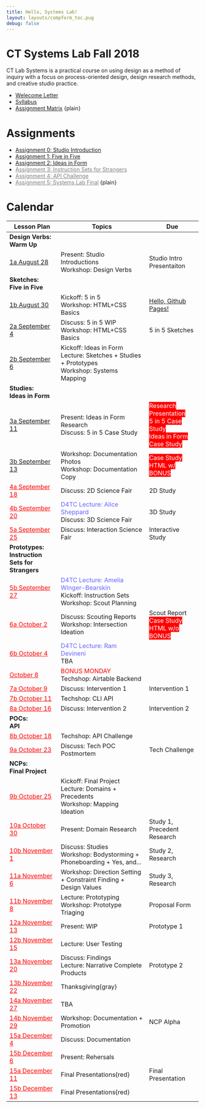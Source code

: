 ```yaml
---
title: Hello, Systems Lab!
layout: layouts/compform_toc.pug
debug: false
---
```


<!-- <script src="https://cdnjs.cloudflare.com/ajax/libs/p5.js/0.5.16/p5.min.js"></script>
<script src="./index_mess.js"></script> -->

<style>
ul.plain {
 margin: 0;
 padding: 0;
 list-style: none;
}
</style>

# CT Systems Lab Fall 2018

<div class="col-6 col-md-6 overview top">
CT Lab Systems is a practical course on using design as a method of inquiry with a focus on process-oriented design, design research methods, and creative studio practice.
</div>

- [Welecome Letter](./welcome_letter.html)
- [Syllabus](./syllabus.html)
- [Assignment Matrix](https://docs.google.com/spreadsheets/d/1OVtofA8TV2qSv_RnN7W7BAem_cFSkqaAivjmNusbYWU/edit?usp=sharing)
{plain}

# Assignments

- [Assignment 0: Studio Introduction](assignment_introduction.html)
- [Assignment 1: Five in Five](assignment_5in5.html)
- [Assignment 2: Ideas in Form](assignment_ideas.html)
- [Assignment 3: Instruction Sets for Strangers](#)
- [Assignment 4: API Challenge](#)
- [Assignment 5: Systems Lab Final](#)
{plain}


# Calendar


| Lesson Plan                                        | Topics                                                                                                                              | Due                                                                                                         |
| -------------------------------------------------- | ----------------------------------------------------------------------------------------------------------------------------------- | ----------------------------------------------------------------------------------------------------------- |
| **Design Verbs:<br/>Warm Up**                      | &nbsp;                                                                                                                              | &nbsp;                                                                                                      |
| [1a August 28](lesson_plans/aug_28.html)           | Present: Studio Introductions<br/> Workshop: Design Verbs                                                                           | Studio Intro Presentaiton                                                                                   |
| **Sketches:<br/>Five in Five**                     | &nbsp;                                                                                                                              | &nbsp;                                                                                                      |
| [1b August 30](lesson_plans/aug_30.html)           | Kickoff: 5 in 5<br/> Workshop: HTML+CSS Basics                                                                                      | [Hello, Github Pages!](lesson_plans/aug_28.html)                                                            |
| [2a September 4](lesson_plans/sep_4.html)          | Discuss: 5 in 5 WIP<br/> Workshop: HTML+CSS Basics                                                                                  | 5 in 5 Sketches                                                                                             |
| [2b September 6](lesson_plans/sep_6.html)          | Kickoff: Ideas in Form<br/> Lecture: Sketches + Studies + Prototypes <br/>Workshop: Systems Mapping                                 | &nbsp;                                                                                                      |
| **Studies:<br/>Ideas in Form**                     | &nbsp;                                                                                                                              | &nbsp;                                                                                                      |
| [3a September 11](lesson_plans/sep_11.html)        | Present: Ideas in Form Research<br/> Discuss: 5 in 5 Case Study                                                                     | <span class = "urgent">Research Presentation <br/> 5 in 5 Case Study <br/> Ideas in Form Case Study </span> |
| [3b September 13](lesson_plans/sep_13.html)        | Workshop: Documentation Photos<br/> Workshop: Documentation Copy                                                                    | <span class = "urgent"> Case Study HTML w/ BONUS</span>                                                     |
| [4a September 18](#)                               | Discuss: 2D Science Fair                                                                                                            | 2D Study                                                                                                    |
| [4b September 20](#)                               | <span style="color: #6666FF">D4TC Lecture: Alice Sheppard</span><br/>Discuss: 3D Science Fair                                       | 3D Study                                                                                                    |
| [5a September 25](#)                               | Discuss: Interaction Science Fair                                                                                                   | Interactive Study                                                                                           |
| **Prototypes:<br/>Instruction Sets for Strangers** | &nbsp;                                                                                                                              | &nbsp;                                                                                                      |
| [5b September 27](#)                               | <span style="color: #6666FF">D4TC Lecture: Amelia Winger-Bearskin</span><br/>Kickoff: Instruction Sets<br/>Workshop: Scout Planning | &nbsp;                                                                                                      |
| [6a October 2](#)                                  | Discuss: Scouting Reports<br/> Workshop: Intersection Ideation                                                                      | Scout Report <br/>   <span class = "urgent"> Case Study HTML w/o BONUS</span>                               |
| [6b October 4](#)                                  | <span style="color: #6666FF">D4TC Lecture: Ram Devineni</span><br/>TBA                                                              | &nbsp;                                                                                                      |
| [October 8](#)                                     | <span style="color: #F00">BONUS MONDAY</span><br/> Techshop: Airtable Backend                                                       | &nbsp;                                                                                                      |
| [7a October 9](#)                                  | Discuss: Intervention 1                                                                                                             | Intervention 1                                                                                              |
| [7b October 11](#)                                 | Techshop: CLI API                                                                                                                   | &nbsp;                                                                                                      |
| [8a October 16](#)                                 | Discuss: Intervention 2                                                                                                             | Intervention 2                                                                                              |
| **POCs:<br/>API**                                  | &nbsp;                                                                                                                              | &nbsp;                                                                                                      |
| [8b October 18](#)                                 | Techshop: API Challenge                                                                                                             | &nbsp;                                                                                                      |
| [9a October 23](#)                                 | Discuss: Tech POC Postmortem                                                                                                        | Tech Challenge                                                                                              |
| **NCPs:<br/>Final Project**                        | &nbsp;                                                                                                                              | &nbsp;                                                                                                      |
| [9b October 25](#)                                 | Kickoff: Final Project<br/> Lecture: Domains + Precedents<br/> Workshop: Mapping Ideation                                           | &nbsp;                                                                                                      |
| [10a October 30](#)                                | Present: Domain Research                                                                                                            | Study 1, Precedent Research                                                                                 |
| [10b November 1](#)                                | Discuss: Studies<br/> Workshop: Bodystorming + Phoneboarding + Yes, and...                                                          | Study 2, Research                                                                                           |
| [11a November 6](#)                                | Workshop: Direction Setting + Constraint Finding + Design Values                                                                    | Study 3, Research                                                                                           |
| [11b November 8](#)                                | Lecture: Prototyping<br/> Workshop: Prototype Triaging                                                                              | Proposal Form                                                                                               |
| [12a November 13](#)                               | Present: WIP                                                                                                                        | Prototype 1                                                                                                 |
| [12b November 15](#)                               | Lecture: User Testing                                                                                                               | &nbsp;                                                                                                      |
| [13a November 20](#)                               | Discuss: Findings<br/> Lecture: Narrative Complete Products                                                                         | Prototype 2                                                                                                 |
| [13b November 22](#)                               | Thanksgiving{gray}                                                                                                                  | &nbsp;                                                                                                      |
| [14a November 27](#)                               | TBA                                                                                                                                 | &nbsp;                                                                                                      |
| [14b November 29](#)                               | Workshop: Documentation + Promotion                                                                                                 | NCP Alpha                                                                                                   |
| [15a December 4](#)                                | Discuss: Documentation                                                                                                              | &nbsp;                                                                                                      |
| [15b December 6](#)                                | Present: Rehersals                                                                                                                  | &nbsp;                                                                                                      |
| [15a December 11](#)                               | Final Presentations{red}                                                                                                            | Final Presentation                                                                                          |
| [15b December 13](#)                               | Final Presentations{red}                                                                                                            | &nbsp;                                                                                                      |


<style>

.urgent {
    background: red;
    color: white;
}
    .top {
        padding: 0;
        font-size: 14px;
    }

    .table th:first-child {
        /* border: 1px solid red; */
        width: 35%;

    }


    td a[href="#"] {
        color: red;
    }

    .comp-form-toc .table a[href^="#"] {
        color: black;
        text-decoration: none;
        border: none;
    }

    .table td,
    .table th {
        padding-left: 0px;;
    }

    .table thead {
        /* display: none; */
    }

    .gray {
        color: #AAA;
    }

    .red {
        color: #F00;
    }

    a[href="#"] {
        color: gray;
    }

</style>